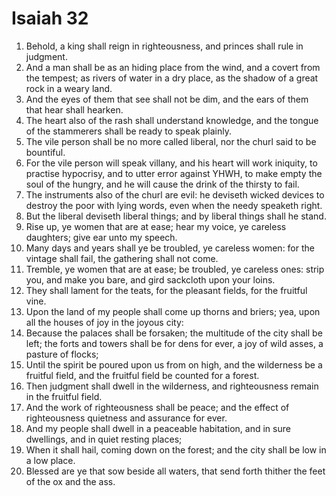 ﻿# Isaiah 32
1. Behold, a king shall reign in righteousness, and princes shall rule in judgment. 
2. And a man shall be as an hiding place from the wind, and a covert from the tempest; as rivers of water in a dry place, as the shadow of a great rock in a weary land. 
3. And the eyes of them that see shall not be dim, and the ears of them that hear shall hearken. 
4. The heart also of the rash shall understand knowledge, and the tongue of the stammerers shall be ready to speak plainly. 
5. The vile person shall be no more called liberal, nor the churl said to be bountiful. 
6. For the vile person will speak villany, and his heart will work iniquity, to practise hypocrisy, and to utter error against YHWH, to make empty the soul of the hungry, and he will cause the drink of the thirsty to fail. 
7. The instruments also of the churl are evil: he deviseth wicked devices to destroy the poor with lying words, even when the needy speaketh right. 
8. But the liberal deviseth liberal things; and by liberal things shall he stand. 
9.  Rise up, ye women that are at ease; hear my voice, ye careless daughters; give ear unto my speech. 
10. Many days and years shall ye be troubled, ye careless women: for the vintage shall fail, the gathering shall not come. 
11. Tremble, ye women that are at ease; be troubled, ye careless ones: strip you, and make you bare, and gird sackcloth upon your loins. 
12. They shall lament for the teats, for the pleasant fields, for the fruitful vine. 
13. Upon the land of my people shall come up thorns and briers; yea, upon all the houses of joy in the joyous city: 
14. Because the palaces shall be forsaken; the multitude of the city shall be left; the forts and towers shall be for dens for ever, a joy of wild asses, a pasture of flocks; 
15. Until the spirit be poured upon us from on high, and the wilderness be a fruitful field, and the fruitful field be counted for a forest. 
16. Then judgment shall dwell in the wilderness, and righteousness remain in the fruitful field. 
17. And the work of righteousness shall be peace; and the effect of righteousness quietness and assurance for ever. 
18. And my people shall dwell in a peaceable habitation, and in sure dwellings, and in quiet resting places; 
19. When it shall hail, coming down on the forest; and the city shall be low in a low place. 
20. Blessed are ye that sow beside all waters, that send forth thither the feet of the ox and the ass. 
